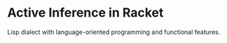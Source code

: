 # Active Inference in Racket

Lisp dialect with language-oriented programming and functional features.
